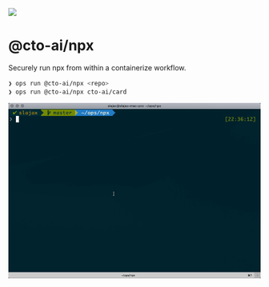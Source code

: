 ![](https://cto.ai/static/oss-banner.png)

# @cto-ai/npx

Securely run npx from within a containerize workflow.

```bash
❯ ops run @cto-ai/npx <repo>
❯ ops run @cto-ai/npx cto-ai/card 
```

![example](https://raw.githubusercontent.com/cto-ai/npx/master/example.gif)
